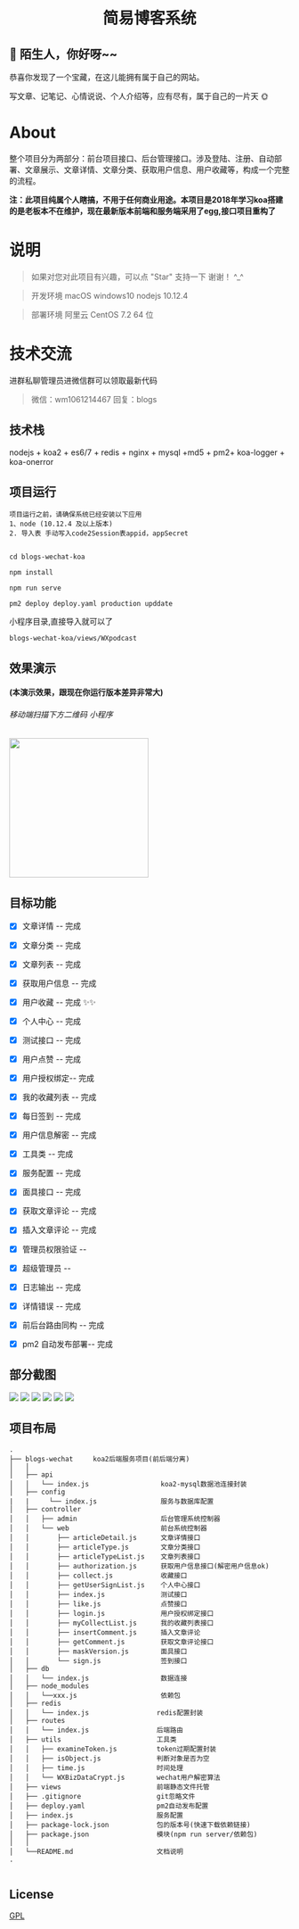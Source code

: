 # <div align="center">简易博客系统</div>

## 🎃 陌生人，你好呀~~

恭喜你发现了一个宝藏，在这儿能拥有属于自己的网站。

写文章、记笔记、心情说说、个人介绍等，应有尽有，属于自己的一片天 🌞

# About

整个项目分为两部分：前台项目接口、后台管理接口。涉及登陆、注册、自动部署、文章展示、文章详情、文章分类、获取用户信息、用户收藏等，构成一个完整的流程。

**注：此项目纯属个人瞎搞，不用于任何商业用途。本项目是2018年学习koa搭建的是老板本不在维护，现在最新版本前端和服务端采用了egg,接口项目重构了**

# 说明


> 如果对您对此项目有兴趣，可以点 "Star" 支持一下 谢谢！ ^\_^

> 开发环境 macOS windows10 nodejs 10.12.4

> 部署环境 阿里云 CentOS 7.2 64 位

# 技术交流

进群私聊管理员进微信群可以领取最新代码

> 微信：wm1061214467  回复：blogs


## 技术栈

nodejs + koa2 + es6/7 + redis + nginx + mysql +md5 + pm2+ koa-logger + koa-onerror

## 项目运行

```
项目运行之前，请确保系统已经安装以下应用
1、node (10.12.4 及以上版本)
2. 导入表 手动写入code2Session表appid，appSecret
```

```

cd blogs-wechat-koa

npm install

npm run serve

pm2 deploy deploy.yaml production upddate

```

小程序目录,直接导入就可以了

```
blogs-wechat-koa/views/WXpodcast
```

## 效果演示

#### (本演示效果，跟现在你运行版本差异非常大)

###### 移动端扫描下方二维码 小程序

<img src="https://oss.wangmiaozero.cn/blogs/wechat.jpg" width="250" height="250"/>


## 目标功能

- [x] 文章详情 -- 完成
- [x] 文章分类 -- 完成
- [x] 文章列表 -- 完成
- [x] 获取用户信息 -- 完成
- [x] 用户收藏 -- 完成 ✨✨
- [x] 个人中心 -- 完成
- [x] 测试接口 -- 完成
- [x] 用户点赞 -- 完成
- [x] 用户授权绑定-- 完成
- [x] 我的收藏列表 -- 完成
- [x] 每日签到 -- 完成
- [x] 用户信息解密 -- 完成
- [x] 工具类 -- 完成
- [x] 服务配置 -- 完成
- [x] 面具接口 -- 完成
- [x] 获取文章评论 -- 完成
- [x] 插入文章评论 -- 完成
- [x] 管理员权限验证 --
- [x] 超级管理员 --
- [x] 日志输出 -- 完成
- [x] 详情错误 -- 完成
- [x] 前后台路由同构 -- 完成
- [x] pm2 自动发布部署-- 完成


## 部分截图

<img src="https://oss.wangmiaozero.cn/wechat/demonstration/1.png" />
<img src="https://oss.wangmiaozero.cn/wechat/demonstration/2.png" />
<img src="https://oss.wangmiaozero.cn/wechat/demonstration/3.png" />
<img src="https://oss.wangmiaozero.cn/wechat/demonstration/4.png" />
<img src="https://oss.wangmiaozero.cn/wechat/demonstration/5.png" />
<img src="https://oss.wangmiaozero.cn/wechat/demonstration/6.png" />

## 项目布局

```
.
├── blogs-wechat     koa2后端服务项目(前后端分离)
│   │
│   ├── api
│   │   └── index.js                  koa2-mysql数据池连接封装
│   ├── config
|   |     └── index.js                服务与数据库配置
│   ├── controller
│   │   ├── admin                     后台管理系统控制器
│   │   └── web                       前台系统控制器
│   │       ├── articleDetail.js      文章详情接口
│   │       ├── articleType.js        文章分类接口
│   │       ├── articleTypeList.js    文章列表接口
│   │       ├── authorization.js      获取用户信息接口(解密用户信息ok)
│   │       ├── collect.js            收藏接口
│   │       ├── getUserSignList.js    个人中心接口
│   │       ├── index.js              测试接口
│   │       ├── like.js               点赞接口
│   │       ├── login.js              用户授权绑定接口
│   │       ├── myCollectList.js      我的收藏列表接口
│   │       ├── insertComment.js      插入文章评论
│   │       ├── getComment.js         获取文章评论接口
│   │       ├── maskVersion.js        面具接口
│   │       └── sign.js               签到接口
│   ├── db
│   │   └── index.js                  数据连接
│   ├── node_modules
│   │   └──xxx.js                     依赖包
│   ├── redis
│   │   └── index.js                 redis配置封装
│   ├── routes
│   │   └── index.js                 后端路由
│   ├── utils                        工具类
│   │   ├── examineToken.js          token过期配置封装
│   │   ├── isObject.js              判断对象是否为空
│   │   ├── time.js                  时间处理
│   │   └── WXBizDataCrypt.js        wechat用户解密算法
│   ├── views                        前端静态文件托管
│   ├── .gitignore                   git忽略文件
│   ├── deploy.yaml                  pm2自动发布配置
│   ├── index.js                     服务配置
│   ├── package-lock.json            包的版本号(快速下载依赖链接)
│   ├── package.json                 模块(npm run server/依赖包)
│   │
│   └──README.md                     文档说明
.


```

## License

[GPL](https://github.com/wangmiaozero/blogs-wechat-koa)
